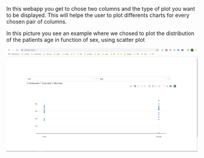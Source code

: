 In this webapp you get to chose two columns and the type of plot you want to be displayed.
This will helpe the user to plot differents charts for every chosen pair of columns.

In this picture you see an example where we chosed to plot the distribution of the patients age in function of sex, using scatter plot 


![](Screenshot%20(221).png)

